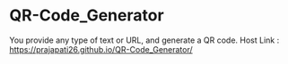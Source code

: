 # QR-Code_Generator
You provide any type of text or URL, and  generate a QR code.
Host Link : https://prajapati26.github.io/QR-Code_Generator/
